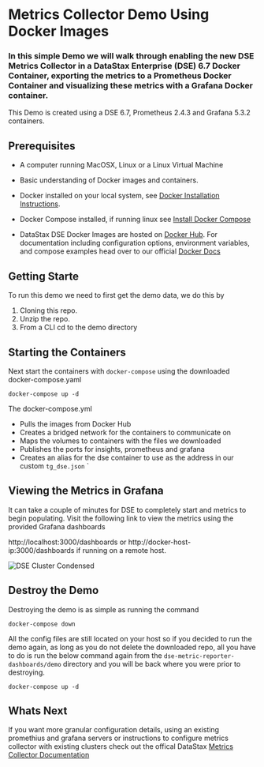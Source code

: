 # Metrics Collector Demo Using Docker Images

### In this simple Demo we will walk through enabling the new DSE Metrics Collector in a DataStax Enterprise (DSE) 6.7 Docker Container, exporting the metrics to a Prometheus Docker Container and visualizing these metrics with a Grafana Docker container.

This Demo is created using a DSE 6.7, Prometheus 2.4.3 and Grafana 5.3.2 containers.

## Prerequisites

* A computer running MacOSX, Linux or a Linux Virtual Machine

* Basic understanding of Docker images and containers. 

* Docker installed on your local system, see [Docker Installation Instructions](https://docs.docker.com/engine/installation/). 

* Docker Compose installed, if running linux see [Install Docker Compose](https://docs.docker.com/compose/install)

* DataStax DSE Docker Images are hosted on [Docker Hub](https://hub.docker.com/r/datastax/dse-server/). For documentation including configuration options, environment variables, and compose examples head over to our official [Docker Docs](https://docs.datastax.com/en/docker/doc/index.html?utm_campaign=Docker_Cus_2019&utm_medium=web&utm_source=docker&utm_term=&utm_content=Web_DocsDocker)

## Getting Starte

To run this demo we need to first get the demo data, we do this by 

1. Cloning this repo.
2. Unzip the repo.
3. From a CLI cd to the demo directory  


## Starting the Containers

Next start the containers with `docker-compose` using the downloaded docker-compose.yaml 

```
docker-compose up -d 
```

The docker-compose.yml 
* Pulls the images from Docker Hub
* Creates a bridged network for the containers to communicate on
* Maps the volumes to containers with the files we downloaded
* Publishes the ports for insights, prometheus and grafana
* Creates an alias for the dse container to use as the address in our custom `tg_dse.json` 
`

## Viewing the Metrics in Grafana

It can take a couple of minutes for DSE to completely start and metrics to begin populating. 
Visit the following link to view the metrics using the provided Grafana dashboards 


http://localhost:3000/dashboards or http://docker-host-ip:3000/dashboards if running on a remote host.

![DSE Cluster Condensed](https://github.com/datastax/dse-metric-reporter-dashboards/blob/master/doc/DSEMetricsCollectorDashboardCondensed.png)

## Destroy the Demo

Destroying the demo is as simple as running the command 

```
docker-compose down
```

All the config files are still located on your host so if you decided to run the demo again, as long as you do not delete the downloaded repo, all you have to do is run the below command again from the `dse-metric-reporter-dashboards/demo` directory and you will be back where you were prior to destroying.

```
docker-compose up -d 
```

## Whats Next

If you want more granular configuration details, using an existing promethius and grafana servers or instructions to configure metrics collector with existing clusters check out the offical DataStax [Metrics Collector Documentation](https://docs.datastax.com/en/dse/6.7/dse-dev/datastax_enterprise/tools/metricsCollector/mcIntroduction.html)
